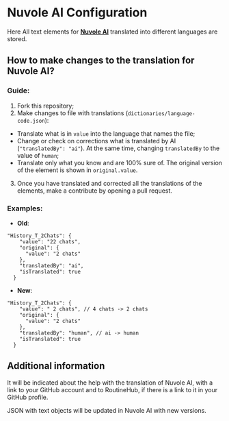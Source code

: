 # Nuvole AI Configuration

Here All text elements for **[Nuvole AI](https://routinehub.co/shortcut/18431/)** translated into different languages are stored.

## How to make changes to the translation for Nuvole AI?

### Guide:

1. Fork this repository;
2. Make changes to file with translations (`dictionaries/language-code.json`):
  - Translate what is in `value` into the language that names the file;
  - Change or check on corrections what is translated by AI (`"translatedBy": "ai"`). At the same time, changing `translatedBy` to the value of `human`;
  - Translate only what you know and are 100% sure of. The original version of the element is shown in `original.value`.
3. Once you have translated and corrected all the translations of the elements, make a contribute by opening a pull request.

### Examples:

- **Old**:
```
"History_T_2Chats": {
    "value": "22 chats",
    "original": {
      "value": "2 chats"
    },
    "translatedBy": "ai",
    "isTranslated": true
  }
```

- **New**:
```
"History_T_2Chats": {
    "value": " 2 chats", // 4 chats -> 2 chats
    "original": {
      "value": "2 chats"
    },
    "translatedBy": "human", // ai -> human
    "isTranslated": true
  }
```

## Additional information

It will be indicated about the help with the translation of Nuvole AI, with a link to your GitHub account and to RoutineHub, if there is a link to it in your GitHub profile.

JSON with text objects will be updated in Nuvole AI with new versions.